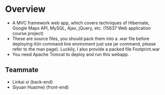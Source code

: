 # Overview
* A MVC framework web app, which covers techniques of Hibernate, Google Maps API, MySQL, Ajax, jQuery, etc. (15637 Web application course project)
* These are source files, you should pack them into a .war file before deploying it(in command line enviroment just use jar command, please refer to the man page). Luckily, I also provide a packed file Footprint.war
* You need Apache Tomcat to deploy and run this webapp.

## Teammate
* Linkai xi (back-end)
* Siyuan Hua(me) (front-end)
